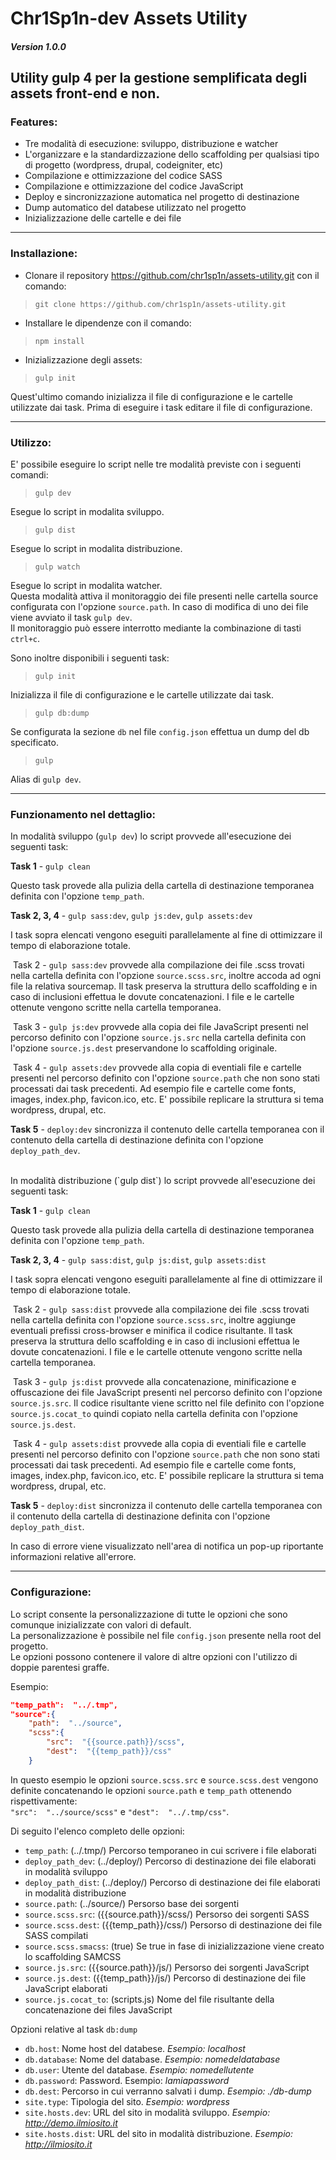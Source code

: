 
# Chr1Sp1n-dev Assets Utility 
##### Version 1.0.0


## Utility gulp 4 per la gestione semplificata degli assets front-end e non.
### Features:
-	Tre modalità di esecuzione: sviluppo, distribuzione e watcher
-	L'organizzare e la standardizzazione dello scaffolding per qualsiasi tipo di progetto (wordpress, drupal, codeigniter, etc)
-	Compilazione e ottimizzazione del codice SASS
-	Compilazione e ottimizzazione del codice JavaScript
-	Deploy e sincronizzazione automatica nel progetto di destinazione
-	Dump automatico del databese utilizzato nel progetto
-	Inizializzazione delle cartelle e dei file

---

### **Installazione:**
-	Clonare il repository https://github.com/chr1sp1n/assets-utility.git con il comando:
> `git clone https://github.com/chr1sp1n/assets-utility.git`

-	Installare le dipendenze con il comando:
> `npm install`

-	Inizializzazione degli assets:
> `gulp init`

Quest'ultimo comando inizializza il file di configurazione e le cartelle utilizzate dai task.
Prima di eseguire i task editare il file di configurazione.

---

### **Utilizzo:**

E' possibile eseguire lo script nelle tre modalità previste con i seguenti comandi:

> `gulp dev`

Esegue lo script in modalita sviluppo.

> `gulp dist`

Esegue lo script in modalita distribuzione.

> `gulp watch`

Esegue lo script in modalita watcher.<br>
Questa modalità attiva il monitoraggio dei file presenti nelle cartella source configurata con l'opzione `source.path`. In caso di modifica di uno dei file viene avviato il task `gulp dev`.<br>
Il monitoraggio può essere interrotto mediante la combinazione di tasti `ctrl+c`.

Sono inoltre disponibili i seguenti task:

> `gulp init`

Inizializza il file di configurazione e le cartelle utilizzate dai task.

> `gulp db:dump`

Se configurata la sezione `db` nel file `config.json` effettua un dump del db specificato.

> `gulp`

Alias di `gulp dev`.

---

### **Funzionamento nel dettaglio:**

In modalità sviluppo (`gulp dev`) lo script provvede all'esecuzione dei seguenti task:

**Task 1** - `gulp clean`

Questo task provede alla pulizia della cartella di destinazione temporanea definita con l'opzione `temp_path`.

**Task 2, 3, 4** - `gulp sass:dev`, `gulp js:dev`, `gulp assets:dev`

I task sopra elencati vengono eseguiti parallelamente al fine di ottimizzare il tempo di elaborazione totale.

&nbsp;Task 2 - `gulp sass:dev` provvede alla compilazione dei file .scss trovati nella cartella definita con l'opzione `source.scss.src`, inoltre accoda ad ogni file la relativa sourcemap. Il task preserva la struttura dello scaffolding e in caso di inclusioni effettua le dovute concatenazioni. I file e le cartelle ottenute vengono scritte nella cartella temporanea.

&nbsp;Task 3 - `gulp js:dev` provvede alla copia dei file JavaScript presenti nel percorso definito con l'opzione `source.js.src` nella cartella definita con l'opzione `source.js.dest` preservandone lo scaffolding originale.

&nbsp;Task 4 - `gulp assets:dev` provvede alla copia di eventiali file e cartelle presenti nel percorso definito con l'opzione `source.path` che non sono stati processati dai task precedenti. Ad esempio file e cartelle come fonts, images, index.php, favicon.ico, etc. E' possibile replicare la struttura si tema wordpress, drupal, etc.

**Task 5** - `deploy:dev` sincronizza il contenuto delle cartella temporanea con il contenuto della cartella di destinazione definita con l'opzione `deploy_path_dev`.
 
<br>
In modalità distribuzione (`gulp dist`) lo script provvede all'esecuzione dei seguenti task:

**Task 1** - `gulp clean`

Questo task provede alla pulizia della cartella di destinazione temporanea definita con l'opzione `temp_path`.

**Task 2, 3, 4** - `gulp sass:dist`, `gulp js:dist`, `gulp assets:dist`

I task sopra elencati vengono eseguiti parallelamente al fine di ottimizzare il tempo di elaborazione totale.

&nbsp;Task 2 - `gulp sass:dist` provvede alla compilazione dei file .scss trovati nella cartella definita con l'opzione `source.scss.src`, inoltre aggiunge eventuali prefissi cross-browser e minifica il codice risultante. Il task preserva la struttura dello scaffolding e in caso di inclusioni effettua le dovute concatenazioni. I file e le cartelle ottenute vengono scritte nella cartella temporanea.

&nbsp;Task 3 - `gulp js:dist` provvede alla concatenazione, minificazione e offuscazione dei file JavaScript presenti nel percorso definito con l'opzione `source.js.src`. Il codice risultante viene scritto nel file definito con l'opzione `source.js.cocat_to` quindi copiato nella cartella definita con l'opzione `source.js.dest`.

&nbsp;Task 4 - `gulp assets:dist` provvede alla copia di eventiali file e cartelle presenti nel percorso definito con l'opzione `source.path` che non sono stati processati dai task precedenti. Ad esempio file e cartelle come fonts, images, index.php, favicon.ico, etc. E' possibile replicare la struttura si tema wordpress, drupal, etc.

**Task 5** - `deploy:dist` sincronizza il contenuto delle cartella temporanea con il contenuto della cartella di destinazione definita con l'opzione `deploy_path_dist`.

In caso di errore viene visualizzato nell'area di notifica un pop-up riportante informazioni relative all'errore.

---

### **Configurazione:**

Lo script consente la personalizzazione di tutte le opzioni che sono comunque inizializzate con valori di default.<br>
La personalizzazione è possibile nel file `config.json` presente nella root del progetto.<br>
Le opzioni possono contenere il valore di altre opzioni con l'utilizzo di doppie parentesi graffe.

Esempio:
```json
"temp_path":  "../.tmp",
"source":{		
    "path":  "../source",
	"scss":{
		"src":  "{{source.path}}/scss",
		"dest":  "{{temp_path}}/css"
	}
```
In questo esempio le opzioni `source.scss.src` e `source.scss.dest` vengono definite concatenando le opzioni `source.path` e `temp_path` ottenendo rispettivamente:<br>
`"src":  "../source/scss"` e `"dest":  "../.tmp/css"`.

Di seguito l'elenco completo delle opzioni:

-	`temp_path`: (../.tmp/) Percorso temporaneo in cui scrivere i file elaborati
-	`deploy_path_dev`: (../deploy/) Percorso di destinazione dei file elaborati in modalità sviluppo
-	`deploy_path_dist`: (../deploy/) Percorso di destinazione dei file elaborati in modalità distribuzione 
-	`source.path`: (../source/) Persorso base dei sorgenti 
-	`source.scss.src`: ({{source.path}}/scss/) Persorso dei sorgenti SASS
-	`source.scss.dest`: ({{temp_path}}/css/) Persorso di destinazione dei file SASS compilati
-	`source.scss.smacss`: (true) Se true in fase di inizializzazione viene creato lo scaffolding SAMCSS
-	`source.js.src`: ({{source.path}}/js/) Persorso dei sorgenti JavaScript
-	`source.js.dest`: ({{temp_path}}/js/) Percorso di destinazione dei file JavaScript elaborati
-	`source.js.cocat_to`: (scripts.js) Nome del file risultante della concatenazione dei files JavaScript

Opzioni relative al task `db:dump`

-	`db.host`: Nome host del databese. *Esempio: localhost*
-	`db.database`: Nome del database. *Esempio: nomedeldatabase*
-	`db.user`:	Utente del database. *Esempio: nomedellutente*
-	`db.password`: Password. Esempio: *lamiapassword*
-	`db.dest`: Percorso in cui verranno salvati i dump. *Esempio: ./db-dump*
-	`site.type`: Tipologia del sito. *Esempio: wordpress*
-	`site.hosts.dev`: URL del sito in modalità sviluppo. *Esempio: http://demo.ilmiosito.it*
-	`site.hosts.dist`: URL del sito in modalità distribuzione. *Esempio: http://ilmiosito.it*

